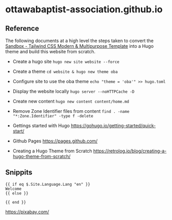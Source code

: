 # ottawabaptist-association.github.io

## Reference

The following documents at a high level the steps taken to convert the [Sandbox - Tailwind CSS Modern & Multipurpose Template](https://themeforest.net/item/sandbox-modern-multipurpose-tailwind-css-template/51340309) into a Hugo theme and build this website from scratch.

- Create a hugo site
`hugo new site website --force`

- Create a theme
`cd website & hugo new theme oba`

- Configure site  to use the oba theme
`echo "theme = 'oba'" >> hugo.toml`

- Display the website locally
`hugo server --noHTTPCache -D`

- Create new content
`hugo new content content/home.md`

- Remove Zone Identifier files from content
`find . -name "*:Zone.Identifier" -type f -delete`

- Gettings started with Hugo
https://gohugo.io/getting-started/quick-start/

- Github Pages
https://pages.github.com/

- Creating a Hugo Theme from Scratch
https://retrolog.io/blog/creating-a-hugo-theme-from-scratch/

## Snippits
```
{{ if eq $.Site.Language.Lang "en" }}
Welcome
{{ else }}

{{ end }}
```

https://pixabay.com/